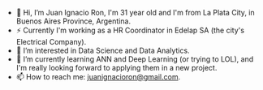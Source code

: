 - 👋 Hi, I’m Juan Ignacio Ron, I'm 31 year old and I'm from La Plata City, in Buenos Aires Province, Argentina.
- ⚡ Currently I'm working as a HR Coordinator in Edelap SA (the city's Electrical Company).
- 👀 I’m interested in Data Science and Data Analytics.
- 🌱 I’m currently learning ANN and Deep Learning (or trying to LOL), and I'm really looking forward to applying them in a new project.
- 📫 How to reach me: juanignacioron@gmail.com.

<!---
JI-RON/JI-RON is a ✨ special ✨ repository because its `README.md` (this file) appears on your GitHub profile.
You can click the Preview link to take a look at your changes.
--->
